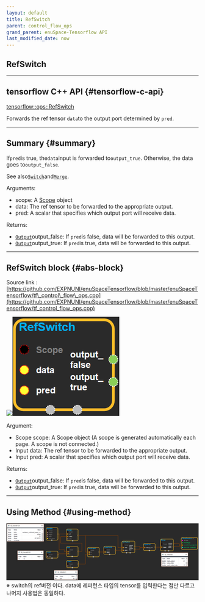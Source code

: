 ```yaml
--- 
layout: default 
title: RefSwitch 
parent: control_flow_ops 
grand_parent: enuSpace-Tensorflow API 
last_modified_date: now 
--- 
```


## RefSwitch

---

## tensorflow C++ API {#tensorflow-c-api}

[tensorflow::ops::RefSwitch](https://www.tensorflow.org/api_docs/cc/class/tensorflow/ops/ref-switch.html)

Forwards the ref tensor `data`to the output port determined by `pred`.

---

## Summary {#summary}

If`pred`is true, the`data`input is forwarded to`output_true`. Otherwise, the data goes to`output_false`.

See also[`Switch`](https://www.tensorflow.org/api_docs/cc/class/tensorflow/ops/switch.html#classtensorflow_1_1ops_1_1_switch)and[`Merge`](https://www.tensorflow.org/api_docs/cc/class/tensorflow/ops/merge.html#classtensorflow_1_1ops_1_1_merge).

Arguments:

* scope: A [Scope](https://www.tensorflow.org/api_docs/cc/class/tensorflow/scope.html#classtensorflow_1_1_scope) object
* data: The ref tensor to be forwarded to the appropriate output.
* pred: A scalar that specifies which output port will receive data.

Returns:

* [`Output`](https://www.tensorflow.org/api_docs/cc/class/tensorflow/output.html#classtensorflow_1_1_output)output\_false: If `pred`is false, data will be forwarded to this output.
* [`Output`](https://www.tensorflow.org/api_docs/cc/class/tensorflow/output.html#classtensorflow_1_1_output)output\_true: If `pred`is true, data will be forwarded to this output.

---

## RefSwitch block {#abs-block}

Source link :[https://github.com/EXPNUNI/enuSpaceTensorflow/blob/master/enuSpaceTensorflow/tf\_control\_flow\_ops.cpp](https://github.com/EXPNUNI/enuSpaceTensorflow/blob/master/enuSpaceTensorflow/tf_control_flow_ops.cpp)

![](./assets/tf_control_flow_ops/refswitch1.png)![](/assets/control_flow_ops/refswitch1.png)

Argument:

* Scope scope: A Scope object \(A scope is generated automatically each page. A scope is not connected.\)
* Input data: The ref tensor to be forwarded to the appropriate output.
* Input pred: A scalar that specifies which output port will receive data.

Returns:

* [`Output`](https://www.tensorflow.org/api_docs/cc/class/tensorflow/output.html#classtensorflow_1_1_output)output\_false: If `pred`is false, data will be forwarded to this output.
* [`Output`](https://www.tensorflow.org/api_docs/cc/class/tensorflow/output.html#classtensorflow_1_1_output)output\_true: If `pred`is true, data will be forwarded to this output.

---

## Using Method {#using-method}

![](./assets/control_flow_ops/refswitch2.png)※ switch의 ref버전 이다. data에 레퍼런스 타입의 tensor를 입력한다는 점만 다르고 나머지 사용법은 동일하다.

